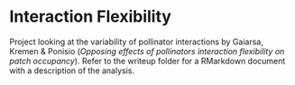 # Interaction Flexibility
Project looking at the variability of pollinator interactions by Gaiarsa, Kremen & Ponisio (*Opposing effects of pollinators interaction flexibility on patch occupancy*). Refer to the writeup folder for a RMarkdown document with a description of the analysis. 
